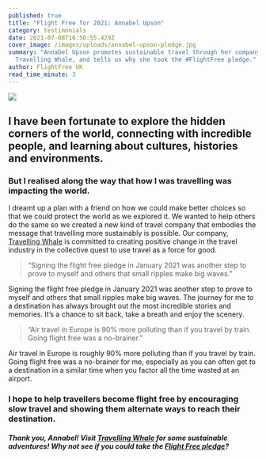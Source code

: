 ```yaml
---
published: true
title: "Flight Free for 2021: Annabel Upson"
category: testimonials
date: 2021-07-08T16:50:55.429Z
cover_image: /images/uploads/annabel-upson-pledge.jpg
summary: "Annabel Upson promotes sustainable travel through her company,
  Travelling Whale, and tells us why she took the #FlightFree pledge."
author: FlightFree UK
read_time_minute: 3
---
```

![](/images/uploads/annabel-upson-quote.jpg)

## I have been fortunate to explore the hidden corners of the world, connecting with incredible people, and learning about cultures, histories and environments.

### But I realised along the way that how I was travelling was impacting the world.

I dreamt up a plan with a friend on how we could make better choices so that we could protect the world as we explored it. We wanted to help others do the same so we created a new kind of travel company that embodies the message that travelling more sustainably is possible. Our company, [Travelling Whale](https://www.travellingwhale.com/) is committed to creating positive change in the travel industry in the collective quest to use travel as a force for good. 

> “Signing the flight free pledge in January 2021 was another step to prove to myself and others that small ripples make big waves.”

Signing the flight free pledge in January 2021 was another step to prove to myself and others that small ripples make big waves. The journey for me to a destination has always brought out the most incredible stories and memories. It’s a chance to sit back, take a breath and enjoy the scenery. 

> “Air travel in Europe is 90% more polluting than if you travel by train. Going flight free was a no-brainer.”

Air travel in Europe is roughly 90% more polluting than if you travel by train. Going flight free was a no-brainer for me, especially as you can often get to a destination in a similar time when you factor all the time wasted at an airport. 

### I hope to help travellers become flight free by encouraging slow travel and showing them alternate ways to reach their destination.

#### *Thank you, Annabel! Visit [Travelling Whale](https://www.travellingwhale.com/) for some sustainable adventures! Why not see if you could take the [Flight Free pledge](/take_action/)?*
